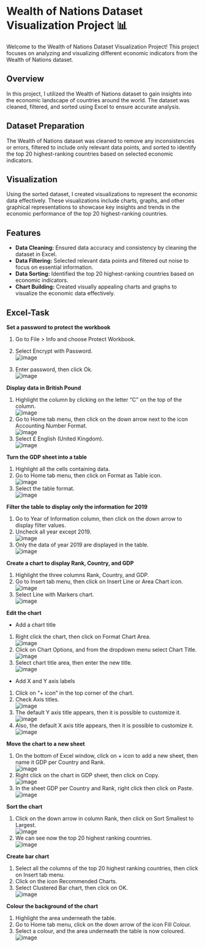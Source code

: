 
# Wealth of Nations Dataset Visualization Project 📊

Welcome to the Wealth of Nations Dataset Visualization Project! This project focuses on analyzing and visualizing different economic indicators from the Wealth of Nations dataset.

## Overview

In this project, I utilized the Wealth of Nations dataset to gain insights into the economic landscape of countries around the world. The dataset was cleaned, filtered, and sorted using Excel to ensure accurate analysis.

## Dataset Preparation

The Wealth of Nations dataset was cleaned to remove any inconsistencies or errors, filtered to include only relevant data points, and sorted to identify the top 20 highest-ranking countries based on selected economic indicators.

## Visualization

Using the sorted dataset, I created visualizations to represent the economic data effectively. These visualizations include charts, graphs, and other graphical representations to showcase key insights and trends in the economic performance of the top 20 highest-ranking countries.

## Features

- **Data Cleaning:** Ensured data accuracy and consistency by cleaning the dataset in Excel.
- **Data Filtering:** Selected relevant data points and filtered out noise to focus on essential information.
- **Data Sorting:** Identified the top 20 highest-ranking countries based on economic indicators.
- **Chart Building:** Created visually appealing charts and graphs to visualize the economic data effectively.

## Excel-Task

**Set a password to protect the workbook**
1)	Go to File > Info and choose Protect Workbook.
2)	Select Encrypt with Password.<br>
 ![image](https://github.com/JiheneGouider/Wealth-of-Nations-Excel-and-Tableau-Project/assets/168087527/13a590ad-ab23-47b7-8c77-3be7a8d8aea9)

 
3)	Enter password, then click Ok.<br>
 ![image](https://github.com/JiheneGouider/Wealth-of-Nations-Excel-and-Tableau-Project/assets/168087527/a1fc9d30-f1d9-4bf2-8372-739b1739a1ac)


**Display data in British Pound**
1)	Highlight the column by clicking on the letter “C” on the top of the column.<br>
![image](https://github.com/JiheneGouider/Wealth-of-Nations-Excel-and-Tableau-Project/assets/168087527/541827d8-a80f-4e86-bce9-06c7fb0b8b30)
2)	Go to Home tab menu, then click on the down arrow next to the icon Accounting Number Format. <br>
![image](https://github.com/JiheneGouider/Wealth-of-Nations-Excel-and-Tableau-Project/assets/168087527/98f72ec6-dd01-483a-8973-316c38eee31a)
3)	Select £ English (United Kingdom).<br>
![image](https://github.com/JiheneGouider/Wealth-of-Nations-Excel-and-Tableau-Project/assets/168087527/a4bca0ce-a232-46a7-82b3-120156ecf34b)

**Turn the GDP sheet into a table**
1)	Highlight all the cells containing data.
2)	Go to Home tab menu, then click on Format as Table icon.<br>
![image](https://github.com/JiheneGouider/Wealth-of-Nations-Excel-and-Tableau-Project/assets/168087527/f4c26531-2f27-458d-b305-30d0fb0f3227)
3)	Select the table format.<br>
![image](https://github.com/JiheneGouider/Wealth-of-Nations-Excel-and-Tableau-Project/assets/168087527/d368ecb5-c185-4693-8921-ad111c81381b)

**Filter the table to display only the information for 2019**
1)	Go to Year of Information column, then click on the down arrow to display filter values.
2)	Uncheck all year except 2019.<br>
 ![image](https://github.com/JiheneGouider/Wealth-of-Nations-Excel-and-Tableau-Project/assets/168087527/33e84d1b-0e5a-41f4-978e-1d65d2e6763c)
3)	Only the data of year 2019 are displayed in the table.<br>
 ![image](https://github.com/JiheneGouider/Wealth-of-Nations-Excel-and-Tableau-Project/assets/168087527/d8a602c6-0830-404c-8614-a999e746c111)

**Create a chart to display Rank, Country, and GDP**
1)	Highlight the three columns Rank, Country, and GDP.
2)	Go to Insert tab menu, then click on Insert Line or Area Chart icon.<br>
![image](https://github.com/JiheneGouider/Wealth-of-Nations-Excel-and-Tableau-Project/assets/168087527/b3c2ea08-20df-4013-a4ad-9d8b3edb91b3)
3)	Select Line with Markers chart.<br>
![image](https://github.com/JiheneGouider/Wealth-of-Nations-Excel-and-Tableau-Project/assets/168087527/cd27cedf-f2ac-4b96-af44-02d07b86a718)

**Edit the chart**
- Add a chart title
1) Right click the chart, then click on Format Chart Area.<br>
![image](https://github.com/JiheneGouider/Wealth-of-Nations-Excel-and-Tableau-Project/assets/168087527/67b0405b-121c-499c-813b-ebb9e8b07e93)
2) Click on Chart Options, and from the dropdown menu select Chart Title.<br>
![image](https://github.com/JiheneGouider/Wealth-of-Nations-Excel-and-Tableau-Project/assets/168087527/b4eedda6-e1a2-48fc-a16d-4a5e71695c01)
3) Select chart title area, then enter the new title.<br>
![image](https://github.com/JiheneGouider/Wealth-of-Nations-Excel-and-Tableau-Project/assets/168087527/1e6e6689-bb07-43d3-be6b-f5a93ec3db1b)

- Add X and Y axis labels
1) Click on “+ icon” in the top corner of the chart.
2) Check Axis titles.<br> 
![image](https://github.com/JiheneGouider/Wealth-of-Nations-Excel-and-Tableau-Project/assets/168087527/4c23d932-a5f9-435a-ba3c-5573b4f3aa19)
3) The default Y axis title appears, then it is possible to customize it.<br>
![image](https://github.com/JiheneGouider/Wealth-of-Nations-Excel-and-Tableau-Project/assets/168087527/07b71e49-b7ce-48c3-a976-9ef442ee950e)
4) Also, the default X axis title appears, then it is possible to customize it.<br>
 ![image](https://github.com/JiheneGouider/Wealth-of-Nations-Excel-and-Tableau-Project/assets/168087527/4e620c92-c150-4cc9-9222-390aa1ac73de)

**Move the chart to a new sheet**
1)	On the bottom of Excel window, click on + icon to add a new sheet, then name it GDP per Country and Rank.<br>
![image](https://github.com/JiheneGouider/Wealth-of-Nations-Excel-and-Tableau-Project/assets/168087527/bf792800-1eb1-42fa-9b84-3315dd23a116)
2)	Right click on the chart in GDP sheet, then click on Copy.<br>
![image](https://github.com/JiheneGouider/Wealth-of-Nations-Excel-and-Tableau-Project/assets/168087527/456e8b9e-3f0d-4c0a-94fa-a66ad63d21df)
3)	In the sheet GDP per Country and Rank, right click then click on Paste.<br>
![image](https://github.com/JiheneGouider/Wealth-of-Nations-Excel-and-Tableau-Project/assets/168087527/9b16ac3e-f808-479f-a8e0-4f70e8680c67)

**Sort the chart**
1)	Click on the down arrow in column Rank, then click on Sort Smallest to Largest.<br>
![image](https://github.com/JiheneGouider/Wealth-of-Nations-Excel-and-Tableau-Project/assets/168087527/57539589-62ed-45c8-849c-e4f828a766ba)
2)	We can see now the top 20 highest ranking countries.<br>
![image](https://github.com/JiheneGouider/Wealth-of-Nations-Excel-and-Tableau-Project/assets/168087527/b744585c-8e5b-4c65-aa5d-5d0becb70246)

**Create bar chart**
1)	Select all the columns of the top 20 highest ranking countries, then click on Insert tab menu.
2)	Click on the icon Recommended Charts.
3)	Select Clustered Bar chart, then click on OK.<br>
 ![image](https://github.com/JiheneGouider/Wealth-of-Nations-Excel-and-Tableau-Project/assets/168087527/c174c477-c0d2-426d-9408-10eac281ffd0)

**Colour the background of the chart**
1)	Highlight the area underneath the table.
2)	Go to Home tab menu, click on the down arrow of the icon Fill Colour.
3)	Select a colour, and the area underneath the table is now coloured.<br>
![image](https://github.com/JiheneGouider/Wealth-of-Nations-Excel-and-Tableau-Project/assets/168087527/75dd4ef5-ed85-4bc7-93ec-b379ef44ce19)



